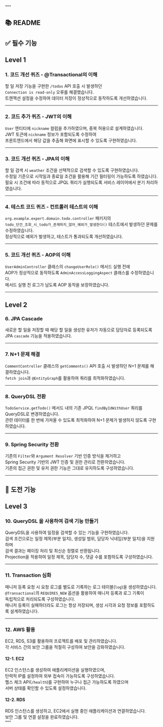 """
## 📚 README

## ✅ 필수 기능  

## Level 1  

### 1. 코드 개선 퀴즈 - @Transactional의 이해  
할 일 저장 기능을 구현한 `/todos` API 호출 시 발생하던  
`Connection is read-only` 오류를 해결했습니다.  
트랜잭션 설정을 수정하여 데이터 저장이 정상적으로 동작하도록 개선하였습니다.  

---

### 2. 코드 추가 퀴즈 - JWT의 이해  
`User` 엔티티에 `nickname` 컬럼을 추가하였으며, 중복 허용으로 설계하였습니다.  
JWT 토큰에 `nickname` 정보가 포함되도록 수정하여  
프론트엔드에서 해당 값을 추출해 화면에 표시할 수 있도록 구현하였습니다.  

---

### 3. 코드 개선 퀴즈 - JPA의 이해  
할 일 검색 시 `weather` 조건을 선택적으로 검색할 수 있도록 구현하였습니다.  
수정일 기준으로 시작일과 종료일 조건을 활용해 기간 필터링이 가능하도록 하였습니다.  
필요 시 조건에 따라 동적으로 JPQL 쿼리가 실행되도록 서비스 레이어에서 분기 처리하였습니다.  

---

### 4. 테스트 코드 퀴즈 - 컨트롤러 테스트의 이해  
`org.example.expert.domain.todo.controller` 패키지의  
`todo_단건_조회_시_todo가_존재하지_않아_예외가_발생한다()` 테스트에서 발생하던 문제를 수정하였습니다.  
정상적으로 예외가 발생하고, 테스트가 통과되도록 개선하였습니다.  

---

### 5. 코드 개선 퀴즈 - AOP의 이해  
`UserAdminController` 클래스의 `changeUserRole()` 메서드 실행 전에  
AOP가 정상적으로 동작하도록 `AdminAccessLoggingAspect` 클래스를 수정하였습니다.  
메서드 실행 전 로그가 남도록 AOP 동작을 보장하였습니다.  

---

## Level 2  

### 6. JPA Cascade  
새로운 할 일을 저장할 때 해당 할 일을 생성한 유저가 자동으로 담당자로 등록되도록  
JPA `cascade` 기능을 적용하였습니다.  

---

### 7. N+1 문제 해결  
`CommentController` 클래스의 `getComments()` API 호출 시 발생하던 N+1 문제를 해결하였습니다.  
`fetch join`과 `@EntityGraph`를 활용하여 쿼리를 최적화하였습니다.  

---

### 8. QueryDSL 전환  
`TodoService.getTodo()` 메서드 내의 기존 JPQL `findByIdWithUser` 쿼리를 QueryDSL로 변경하였습니다.  
관련 데이터를 한 번에 가져올 수 있도록 최적화하여 N+1 문제가 발생하지 않도록 구현하였습니다.  

---

### 9. Spring Security 전환  
기존의 `Filter`와 `Argument Resolver` 기반 인증 방식을 제거하고  
Spring Security 기반의 JWT 인증 및 권한 관리로 전환하였습니다.  
기존의 접근 권한 및 유저 권한 기능은 그대로 유지하도록 구성하였습니다.  

---

## 🌟 도전 기능  

## Level 3  

### 10. QueryDSL 을 사용하여 검색 기능 만들기  
QueryDSL을 사용하여 일정을 검색할 수 있는 기능을 구현하였습니다.  
검색 조건으로는 일정 제목(부분 일치), 생성일 범위, 담당자 닉네임(부분 일치)을 지원하며  
검색 결과는 페이징 처리 및 최신순 정렬로 반환됩니다.  
Projection을 적용하여 일정 제목, 담당자 수, 댓글 수를 포함하도록 구성하였습니다.  

---

### 11. Transaction 심화  
매니저 등록 요청 시 요청 로그를 별도로 기록하는 로그 테이블(`log`)을 생성하였습니다.  
`@Transactional`의 `REQUIRES_NEW` 옵션을 활용하여 매니저 등록과 로그 기록이  
독립적으로 처리되도록 구성하였습니다.  
매니저 등록이 실패하더라도 로그는 항상 저장되며, 생성 시각과 요청 정보를 포함하도록 설계하였습니다.  

---

### 12. AWS 활용  
EC2, RDS, S3를 활용하여 프로젝트를 배포 및 관리하였습니다.  
각 서비스 간의 보안 그룹을 적절히 구성하여 보안을 강화하였습니다.  

#### 12-1. EC2  
EC2 인스턴스를 생성하여 애플리케이션을 실행하였으며,  
탄력적 IP를 설정하여 외부 접속이 가능하도록 구성하였습니다.  
헬스 체크 API(`/health`)를 구현하여 누구나 접근 가능하도록 하였으며  
서버 상태를 확인할 수 있도록 설정하였습니다.  

#### 12-2. RDS  
RDS 인스턴스를 생성하고, EC2에서 실행 중인 애플리케이션과 연결하였습니다.  
보안 그룹 및 연결 설정을 완료하였습니다.  
"""
